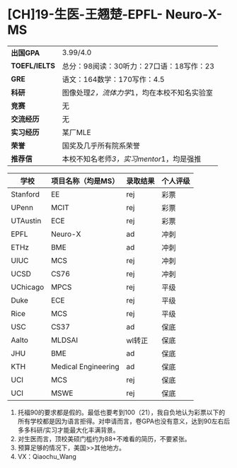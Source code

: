 # [CH]19-生医-王翘楚-EPFL- Neuro-X-MS

|  | |
| --- | --- |
| **出国GPA** | 3.99/4.0 |
| **TOEFL/IELTS** | 总分：98阅读：30听力：27口语：18写作：23 |
| **GRE** | 语文：164数学：170写作：4.5 |
| **科研** | 图像处理*2，流体力学*1，均在本校不知名实验室 |
| **竞赛** | 无 |
| **交流经历** | 无 |
| **实习经历** | 某厂MLE |
| **荣誉** | 国奖及几乎所有院系荣誉 |
| **推荐信** | 本校不知名老师*3，实习mentor*1，均是强推 |

| 学校 | 项目名称（均是MS） | 录取结果 | 个人评级 |
| --- | --- | --- | --- |
| Stanford | EE | rej | 彩票 |
| UPenn | MCIT | rej | 彩票 |
| UTAustin | ECE | rej | 彩票 |
| EPFL | Neuro-X | ad | 冲刺 |
| ETHz | BME | ad | 冲刺 |
| UIUC | MCS | rej | 冲刺 |
| UCSD | CS76 | rej | 冲刺 |
| UChicago | MPCS | rej | 平级 |
| Duke | ECE | rej | 平级 |
| Rice | MCS | rej | 平级 |
| USC | CS37 | ad | 保底 |
| Aalto | MLDSAI | wl转正 | 保底 |
| JHU | BME | ad | 保底 |
| KTH | Medical Engineering | ad | 保底 |
| UCI | MCS | rej | 保底 |
| UCI | MSWE | rej | 保底 |
1. 托福90的要求都是假的。最低也要考到100（21），我自负地认为彩票以下的所有学校都是因为语言拒得。对申请而言，卷GPA也没有意义，达到90左右后多多科研/实习才能最大化丰满背景。
2. 对生医而言，顶校美硕门槛约为88+不难看的简历，不要紧张。
3. 预算足够的情况下，美国>>其他地方。
4. VX：Qiaochu_Wang
